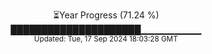 <p align="center">
⏳Year Progress (71.24 %)<br>
█████████████████████▁▁▁▁▁▁▁▁▁ <br>
<sub>Updated: Tue, 17 Sep 2024 18:03:28 GMT</sub>
</p>

